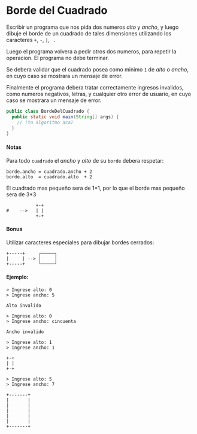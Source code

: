 Borde del Cuadrado
==================

Escribir un programa que nos pida dos numeros _alto_ y _ancho_, y luego dibuje el borde de un cuadrado de tales dimensiones utilizando los caracteres `+`, `-`, `|`, ` `.

Luego el programa volvera a pedir otros dos numeros, para repetir la operacion. El programa no debe terminar.

Se debera validar que el cuadrado posea como minimo `1` de _alto_ o _ancho_, en cuyo caso se mostrara un mensaje de error.

Finalmente el programa debera tratar correctamente ingresos invalidos, como numeros negativos, letras, y cualquier otro error de usuario, en cuyo caso se mostrara un mensaje de error.

```java
public class BordeDelCuadrado {
  public static void main(String[] args) {
    // (tu algoritmo aca)
  }
}
```

#### Notas

Para todo `cuadrado` el _ancho_ y _alto_ de su `borde` debera respetar:

    borde.ancho = cuadrado.ancho + 2
    borde.alto  = cuadrado.alto  + 2

El cuadrado mas pequeño sera de 1\*1, por lo que el borde mas pequeño sera de 3*3

               +-+
    #    -->   | |
               +-+

#### Bonus

Utilizar caracteres especiales para dibujar bordes cerrados:

    +-----+     ┌─────┐
    |     | --> │     │
    +-----+     └─────┘

#### Ejemplo:

```
> Ingrese alto: 0
> Ingrese ancho: 5

Alto invalido

> Ingrese alto: 0
> Ingrese ancho: cincuenta

Ancho invalido

> Ingrese alto: 1
> Ingrese ancho: 1

+-+
| |
+-+

> Ingrese alto: 5
> Ingrese ancho: 7

+-------+
|       |
|       |
|       |
|       |
|       |
+-------+
```
